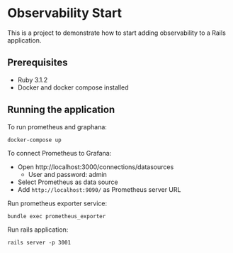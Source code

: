 # Observability Start

This is a project to demonstrate how to start adding observability to a Rails application.

## Prerequisites

* Ruby 3.1.2
* Docker and docker compose installed

## Running the application

To run prometheus and graphana:
```shell
docker-compose up
```

To connect Prometheus to Grafana:
* Open http://localhost:3000/connections/datasources
  * User and password: admin
* Select Prometheus as data source
* Add `http://localhost:9090/` as Prometheus server URL

Run prometheus exporter service:

```shell
bundle exec prometheus_exporter
```

Run rails application:

```shell
rails server -p 3001
```
